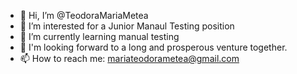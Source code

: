 - 👋 Hi, I’m @TeodoraMariaMetea
- 👀 I’m interested for a Junior Manaul Testing position
- 🌱 I’m currently learning manual testing 
- 💞️ I'm looking forward to a long and prosperous venture together.
- 📫 How to reach me: mariateodorametea@gmail.com

<!---
TeodoraMariaMetea/TeodoraMariaMetea is a ✨ special ✨ repository because its `README.md` (this file) appears on your GitHub profile.
You can click the Preview link to take a look at your changes.
--->
